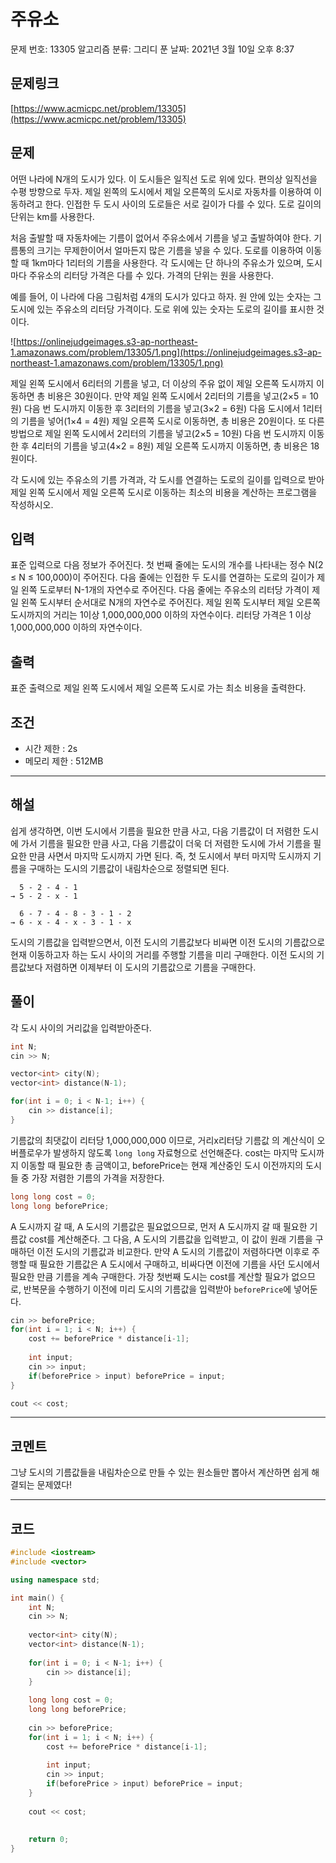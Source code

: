 # 주유소

문제 번호: 13305
알고리즘 분류: 그리디
푼 날짜: 2021년 3월 10일 오후 8:37

## 문제링크

[https://www.acmicpc.net/problem/13305](https://www.acmicpc.net/problem/13305)

## 문제

어떤 나라에 N개의 도시가 있다. 이 도시들은 일직선 도로 위에 있다. 편의상 일직선을 수평 방향으로 두자. 제일 왼쪽의 도시에서 제일 오른쪽의 도시로 자동차를 이용하여 이동하려고 한다. 인접한 두 도시 사이의 도로들은 서로 길이가 다를 수 있다. 도로 길이의 단위는 km를 사용한다.

처음 출발할 때 자동차에는 기름이 없어서 주유소에서 기름을 넣고 출발하여야 한다. 기름통의 크기는 무제한이어서 얼마든지 많은 기름을 넣을 수 있다. 도로를 이용하여 이동할 때 1km마다 1리터의 기름을 사용한다. 각 도시에는 단 하나의 주유소가 있으며, 도시 마다 주유소의 리터당 가격은 다를 수 있다. 가격의 단위는 원을 사용한다.

예를 들어, 이 나라에 다음 그림처럼 4개의 도시가 있다고 하자. 원 안에 있는 숫자는 그 도시에 있는 주유소의 리터당 가격이다. 도로 위에 있는 숫자는 도로의 길이를 표시한 것이다.

![https://onlinejudgeimages.s3-ap-northeast-1.amazonaws.com/problem/13305/1.png](https://onlinejudgeimages.s3-ap-northeast-1.amazonaws.com/problem/13305/1.png)

제일 왼쪽 도시에서 6리터의 기름을 넣고, 더 이상의 주유 없이 제일 오른쪽 도시까지 이동하면 총 비용은 30원이다. 만약 제일 왼쪽 도시에서 2리터의 기름을 넣고(2×5 = 10원) 다음 번 도시까지 이동한 후 3리터의 기름을 넣고(3×2 = 6원) 다음 도시에서 1리터의 기름을 넣어(1×4 = 4원) 제일 오른쪽 도시로 이동하면, 총 비용은 20원이다. 또 다른 방법으로 제일 왼쪽 도시에서 2리터의 기름을 넣고(2×5 = 10원) 다음 번 도시까지 이동한 후 4리터의 기름을 넣고(4×2 = 8원) 제일 오른쪽 도시까지 이동하면, 총 비용은 18원이다.

각 도시에 있는 주유소의 기름 가격과, 각 도시를 연결하는 도로의 길이를 입력으로 받아 제일 왼쪽 도시에서 제일 오른쪽 도시로 이동하는 최소의 비용을 계산하는 프로그램을 작성하시오.

## 입력

표준 입력으로 다음 정보가 주어진다. 첫 번째 줄에는 도시의 개수를 나타내는 정수 N(2 ≤ N ≤ 100,000)이 주어진다. 다음 줄에는 인접한 두 도시를 연결하는 도로의 길이가 제일 왼쪽 도로부터 N-1개의 자연수로 주어진다. 다음 줄에는 주유소의 리터당 가격이 제일 왼쪽 도시부터 순서대로 N개의 자연수로 주어진다. 제일 왼쪽 도시부터 제일 오른쪽 도시까지의 거리는 1이상 1,000,000,000 이하의 자연수이다. 리터당 가격은 1 이상 1,000,000,000 이하의 자연수이다.

## 출력

표준 출력으로 제일 왼쪽 도시에서 제일 오른쪽 도시로 가는 최소 비용을 출력한다.

## 조건

- 시간 제한 : 2s
- 메모리 제한 : 512MB

---

## 해설

쉽게 생각하면, 이번 도시에서 기름을 필요한 만큼 사고, 다음 기름값이 더 저렴한 도시에 가서 기름을 필요한 만큼 사고, 다음 기름값이 더욱 더 저렴한 도시에 가서 기름을 필요한 만큼 사면서 마지막 도시까지 가면 된다. 즉, 첫 도시에서 부터 마지막 도시까지 기름을 구매하는 도시의 기름값이 내림차순으로 정렬되면 된다.

```
  5 - 2 - 4 - 1
→ 5 - 2 - x - 1

  6 - 7 - 4 - 8 - 3 - 1 - 2
→ 6 - x - 4 - x - 3 - 1 - x
```

도시의 기름값을 입력받으면서, 이전 도시의 기름값보다 비싸면 이전 도시의 기름값으로 현재 이동하고자 하는 도시 사이의 거리를 주행할 기름을 미리 구매한다. 이전 도시의 기름값보다 저렴하면 이제부터 이 도시의 기름값으로 기름을 구매한다. 

## 풀이

각 도시 사이의 거리값을 입력받아준다.

```cpp
int N;
cin >> N;

vector<int> city(N);
vector<int> distance(N-1);

for(int i = 0; i < N-1; i++) {
    cin >> distance[i];
}
```

기름값의 최댓값이 리터당 1,000,000,000 이므로, 거리x리터당 기름값 의 계산식이 오버플로우가 발생하지 않도록 `long long` 자료형으로 선언해준다. cost는 마지막 도시까지 이동할 때 필요한 총 금액이고, beforePrice는 현재 계산중인 도시 이전까지의 도시들 중 가장 저렴한 기름의 가격을 저장한다.

```cpp
long long cost = 0;
long long beforePrice;
```

A 도시까지 갈 때, A 도시의 기름값은 필요없으므로, 먼저 A 도시까지 갈 때 필요한 기름값 cost를 계산해준다. 그 다음, A 도시의 기름값을 입력받고, 이 값이 원래 기름을 구매하던 이전 도시의 기름값과 비교한다. 만약 A 도시의 기름값이 저렴하다면 이후로 주행할 때 필요한 기름값은 A 도시에서 구매하고, 비싸다면 이전에 기름을 사던 도시에서 필요한 만큼 기름을 계속 구매한다. 가장 첫번째 도시는 cost를 계산할 필요가 없으므로, 반복문을 수행하기 이전에 미리 도시의 기름값을 입력받아 `beforePrice`에 넣어둔다.

```cpp
cin >> beforePrice;
for(int i = 1; i < N; i++) {
    cost += beforePrice * distance[i-1];
    
    int input;
    cin >> input;
    if(beforePrice > input) beforePrice = input;
}

cout << cost;
```

---

## 코멘트

그냥 도시의 기름값들을 내림차순으로 만들 수 있는 원소들만 뽑아서 계산하면 쉽게 해결되는 문제였다! 

---

## 코드

```cpp
#include <iostream>
#include <vector>

using namespace std;

int main() {
    int N;
    cin >> N;
    
    vector<int> city(N);
    vector<int> distance(N-1);
    
    for(int i = 0; i < N-1; i++) {
        cin >> distance[i];
    }
    
    long long cost = 0;
    long long beforePrice;
    
    cin >> beforePrice;
    for(int i = 1; i < N; i++) {
        cost += beforePrice * distance[i-1];
        
        int input;
        cin >> input;
        if(beforePrice > input) beforePrice = input;
    }
    
    cout << cost;
    
      
    return 0;
}
```